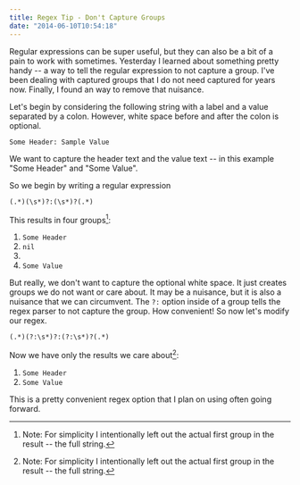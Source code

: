 ```yaml
---
title: Regex Tip - Don't Capture Groups
date: "2014-06-10T10:54:18"
---
```

Regular expressions can be super useful, but they can also be a bit of a pain to work with sometimes. Yesterday I learned about something pretty handy -- a way to tell the regular expression to not capture a group. I've been dealing with captured groups that I do not need captured for years now. Finally, I found an way to remove that nuisance.

<!-- more -->

Let's begin by considering the following string with a label and a value separated by a colon. However, white space before and after the colon is optional.

`Some Header: Sample Value`

We want to capture the header text and the value text -- in this example "Some Header" and "Some Value".

So we begin by writing a regular expression

`(.*)(\s*)?:(\s*)?(.*)`

This results in four groups[^1]:

1. `Some Header`
2. `nil`
3. ` `
4. `Some Value`

But really, we don't want to capture the optional white space. It just creates groups we do not want or care about. It may be a nuisance, but it is also a nuisance that we can circumvent. The `?:` option inside of a group tells the regex parser to not capture the group. How convenient! So now let's modify our regex.

`(.*)(?:\s*)?:(?:\s*)?(.*)`

Now we have only the results we care about[^1]:

1. `Some Header`
2. `Some Value`

This is a pretty convenient regex option that I plan on using often going forward.

[^1]: Note: For simplicity I intentionally left out the actual first group in the result -- the full string.
